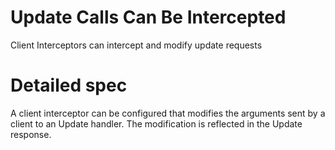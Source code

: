 # Update Calls Can Be Intercepted

Client Interceptors can intercept and modify update requests

# Detailed spec

A client interceptor can be configured that modifies the arguments sent by a client to an Update handler.
The modification is reflected in the Update response.
